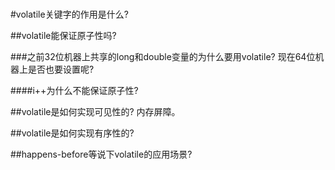 <br>

#volatile关键字的作用是什么?
<br>

##volatile能保证原子性吗?
<br>

###之前32位机器上共享的long和double变量的为什么要用volatile? 现在64位机器上是否也要设置呢?
<br>

####i++为什么不能保证原子性?
<br>

##volatile是如何实现可见性的? 内存屏障。
<br>

##volatile是如何实现有序性的? 
<br>

##happens-before等说下volatile的应用场景?
